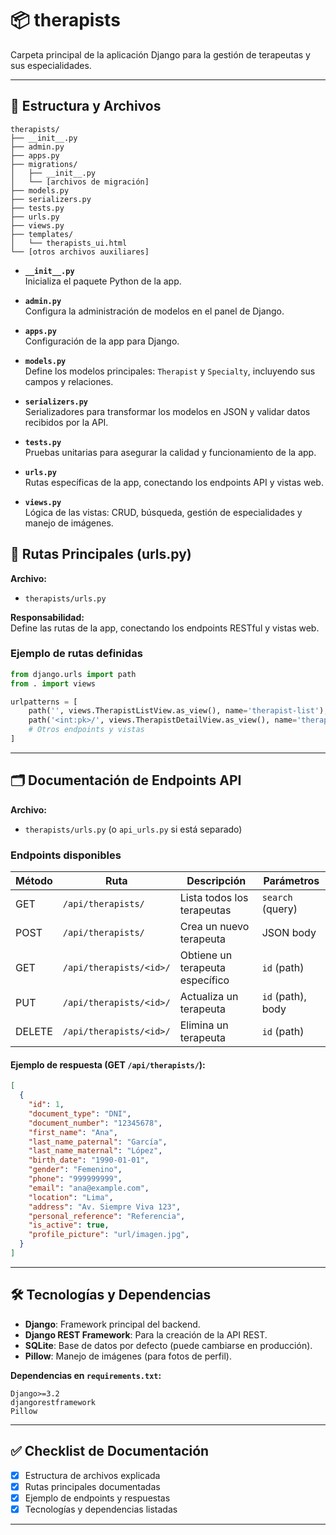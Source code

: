 # 📦 therapists

Carpeta principal de la aplicación Django para la gestión de terapeutas y sus especialidades.

---

## 📁 Estructura y Archivos

```
therapists/
├── __init__.py
├── admin.py
├── apps.py
├── migrations/
│   ├── __init__.py
│   └── [archivos de migración]
├── models.py
├── serializers.py
├── tests.py
├── urls.py
├── views.py
├── templates/
│   └── therapists_ui.html
└── [otros archivos auxiliares]
```

- **`__init__.py`**  
  Inicializa el paquete Python de la app.

- **`admin.py`**  
  Configura la administración de modelos en el panel de Django.

- **`apps.py`**  
  Configuración de la app para Django.

- **`models.py`**  
  Define los modelos principales: `Therapist` y `Specialty`, incluyendo sus campos y relaciones.

- **`serializers.py`**  
  Serializadores para transformar los modelos en JSON y validar datos recibidos por la API.

- **`tests.py`**  
  Pruebas unitarias para asegurar la calidad y funcionamiento de la app.

- **`urls.py`**  
  Rutas específicas de la app, conectando los endpoints API y vistas web.

- **`views.py`**  
  Lógica de las vistas: CRUD, búsqueda, gestión de especialidades y manejo de imágenes.

## 🔗 Rutas Principales (urls.py)

**Archivo:**  
- `therapists/urls.py`

**Responsabilidad:**  
Define las rutas de la app, conectando los endpoints RESTful y vistas web.

### Ejemplo de rutas definidas

```python
from django.urls import path
from . import views

urlpatterns = [
    path('', views.TherapistListView.as_view(), name='therapist-list'),
    path('<int:pk>/', views.TherapistDetailView.as_view(), name='therapist-detail'),
    # Otros endpoints y vistas
]
```

---

## 🗂️ Documentación de Endpoints API

**Archivo:**  
- `therapists/urls.py` (o `api_urls.py` si está separado)

### Endpoints disponibles

| Método | Ruta                          | Descripción                                 | Parámetros         |
|--------|-------------------------------|---------------------------------------------|--------------------|
| GET    | `/api/therapists/`            | Lista todos los terapeutas                  | `search` (query)   |
| POST   | `/api/therapists/`            | Crea un nuevo terapeuta                     | JSON body          |
| GET    | `/api/therapists/<id>/`       | Obtiene un terapeuta específico             | `id` (path)        |
| PUT    | `/api/therapists/<id>/`       | Actualiza un terapeuta                      | `id` (path), body  |
| DELETE | `/api/therapists/<id>/`       | Elimina un terapeuta                        | `id` (path)        |

#### Ejemplo de respuesta (GET `/api/therapists/`):

```json
[
  {
    "id": 1,
    "document_type": "DNI",
    "document_number": "12345678",
    "first_name": "Ana",
    "last_name_paternal": "García",
    "last_name_maternal": "López",
    "birth_date": "1990-01-01",
    "gender": "Femenino",
    "phone": "999999999",
    "email": "ana@example.com",
    "location": "Lima",
    "address": "Av. Siempre Viva 123",
    "personal_reference": "Referencia",
    "is_active": true,
    "profile_picture": "url/imagen.jpg",
  }
]
```

---

## 🛠️ Tecnologías y Dependencias

- **Django**: Framework principal del backend.
- **Django REST Framework**: Para la creación de la API REST.
- **SQLite**: Base de datos por defecto (puede cambiarse en producción).
- **Pillow**: Manejo de imágenes (para fotos de perfil).

**Dependencias en `requirements.txt`:**
```
Django>=3.2
djangorestframework
Pillow
```

---

## ✅ Checklist de Documentación

- [x] Estructura de archivos explicada
- [x] Rutas principales documentadas
- [x] Ejemplo de endpoints y respuestas
- [x] Tecnologías y dependencias listadas

---